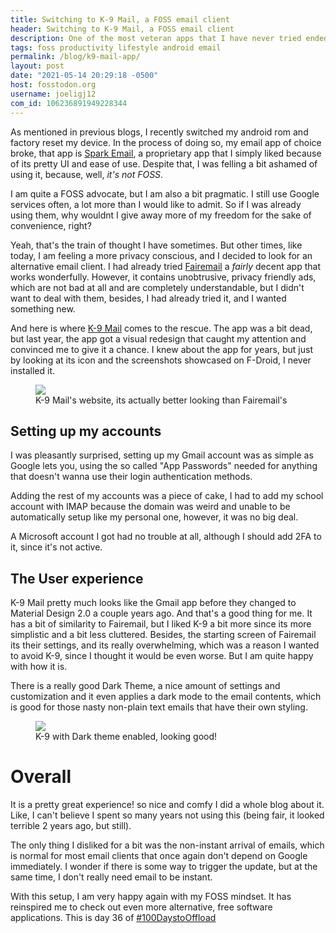 ```yaml
---
title: Switching to K-9 Mail, a FOSS email client
header: Switching to K-9 Mail, a FOSS email client
description: One of the most veteran apps that I have never tried ended up making me go into a search for being more productive, although I don't think it will make a difference  
tags: foss productivity lifestyle android email
permalink: /blog/k9-mail-app/ 
layout: post 
date: "2021-05-14 20:29:18 -0500" 
host: fosstodon.org 
username: joeligj12 
com_id: 106236891949228344
--- 
```



As mentioned in previous blogs, I recently switched my android rom and factory
reset my device. In the process of doing so, my email app of choice broke, that
app is [Spark Email](https://sparkmailapp.com), a proprietary app that I
simply liked because of its pretty UI and ease of use. Despite that, I
was felling a bit ashamed of using it, because, well, *it's not FOSS*.

I am quite a FOSS advocate, but I am also a bit pragmatic. I still use
Google services often, a lot more than I would like to admit. So if I was
already using them, why wouldnt I give away more of my freedom for the sake
of convenience, right? 

Yeah, that's the train of thought I have sometimes. But other times, like
today, I am feeling a more privacy conscious, and I decided to look for an
alternative email client. I had already tried
[Fairemail](https://email.faircode.eu/) a *fairly* decent app that works
wonderfully. However, it contains unobtrusive, privacy friendly  ads, which
are not bad at all and are completely understandable, but I didn't want to
deal with them, besides, I had already tried it, and I wanted something
new.

And here is where [K-9 Mail](https://k9mail.app) comes to the rescue. The
app was a bit dead, but last year, the app got a visual redesign that
caught my attention and convinced me to give it a chance. I knew about the
app for years, but just by looking at its icon and the screenshots
showcased on F-Droid, I never installed it.


<figure>
<img  src="/assets/img/blogs/2021-05-13-k9-website.webp" />
<figcaption>K-9 Mail's website, its actually better looking than
Fairemail's</figcaption>
</figure>


## Setting up my accounts

I was pleasantly surprised, setting up my Gmail account was as simple as 
Google lets you, using the so called "App Passwords" needed for anything 
that doesn't wanna use their login authentication methods.

Adding the rest of my accounts was a piece of cake, I had to add my school
account with IMAP because the domain was weird and unable to be
automatically setup like my personal one, however, it was no big deal.

A Microsoft account I got had no trouble at all, although I should add 2FA
to it, since it's not active.

## The User experience

K-9 Mail pretty much looks like the Gmail app before they changed to
Material Design 2.0 a couple years ago. And that's a good thing for me. It
has a bit of similarity to Fairemail, but I liked K-9 a bit more since its more
simplistic and a bit less cluttered. Besides, the starting screen of
Fairemail its their settings, and its really overwhelming, which was a
reason I wanted to avoid K-9, since I thought it would be even worse. But I
am quite happy with how it is.

There is a really good Dark Theme, a nice amount of settings and
customization and it even applies a dark mode to the email contents, which
is good for those nasty non-plain text emails that have their own styling.


<figure>
<img  src="/assets/img/blogs/2021-05-13-setup.webp" />
<figcaption>K-9 with Dark theme enabled, looking good!</figcaption>
</figure>

# Overall

It is a pretty great experience! so nice and comfy I did a whole blog about
it. Like, I can't believe I spent so many years not using this (being fair,
it looked terrible 2 years ago, but still).

The only thing I disliked for a bit was the non-instant arrival of emails,
which is normal for most email clients that once again don't depend on
Google immediately. I wonder if there is some way to trigger the update,
but at the same time, I don't really need email to be instant.

With this setup, I am very happy again with my FOSS mindset. It has
reinspired me to check out even more alternative, free software
applications. This is day 36 of 
[#100DaystoOffload](https://100DaystoOffload.com)










